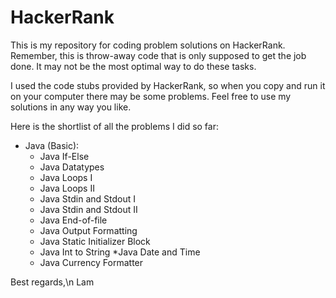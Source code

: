 # HackerRank
This is my repository for coding problem solutions on HackerRank. Remember, this is throw-away code that is only supposed to get the job done. It may not be the most optimal way to do these tasks.

I used the code stubs provided by HackerRank, so when you copy and run it on your computer there may be some problems. Feel free to use my solutions in any way you like.

Here is the shortlist of all the problems I did so far:
* Java (Basic):
  * Java If-Else
  * Java Datatypes
  * Java Loops I
  * Java Loops II
  * Java Stdin and Stdout I
  * Java Stdin and Stdout II
  * Java End-of-file
  * Java Output Formatting
  * Java Static Initializer Block
  * Java Int to String
  *Java Date and Time
  * Java Currency Formatter


Best regards,\n
Lam
